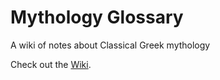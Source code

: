 Mythology Glossary
==================

A wiki of notes about Classical Greek mythology

Check out the [Wiki](https://github.com/nfrasser/mythology-glossary/wiki).
